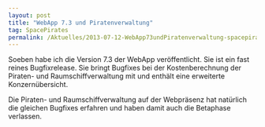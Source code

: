 ```yaml
---
layout: post
title: "WebApp 7.3 und Piratenverwaltung"
tag: SpacePirates
permalink: /Aktuelles/2013-07-12-WebApp73undPiratenverwaltung-spacepirates
---
```


Soeben habe ich die Version 7.3 der WebApp veröffentlicht. Sie ist ein fast reines Bugfixrelease. Sie bringt Bugfixes bei der Kostenberechnung der Piraten- und Raumschiffverwaltung mit und enthält eine erweiterte Konzernübersicht.

Die Piraten- und Raumschiffverwaltung auf der Webpräsenz hat natürlich die gleichen Bugfixes erfahren und haben damit auch die Betaphase verlassen.
